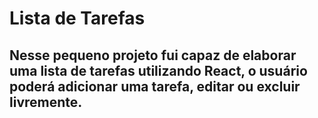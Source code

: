 # Lista de Tarefas

## Nesse pequeno projeto fui capaz de elaborar uma lista de tarefas utilizando React, o usuário poderá adicionar uma tarefa, editar ou excluir livremente.
